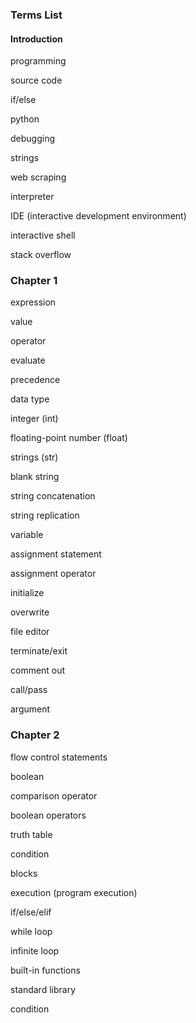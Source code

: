### Terms List

#### Introduction

programming

source code

if/else

python

debugging

strings

web scraping

interpreter

IDE (interactive development environment)

interactive shell

stack overflow

### Chapter 1

expression

value

operator

evaluate

precedence

data type

integer (int)

floating-point number (float)

strings (str)

blank string

string concatenation

string replication

variable

assignment statement

assignment operator

initialize

overwrite

file editor

terminate/exit

comment out

call/pass

argument

### Chapter 2

flow control statements

boolean

comparison operator

boolean operators

truth table

condition

blocks

execution (program execution)

if/else/elif

while loop

infinite loop

built-in functions

standard library

condition

<!-- ### Chapter 3

function

deduplicating

arguments

parameter

return value

none

keyword argument

scope (local/global)

local/global variable

exception

### Chapter 4

list

list value

comma delimited

index

slice

multiple assignment trick

method

modified in place

tuple

list reference

### Chapter 5

dictionary

key

value

key/value pair -->
